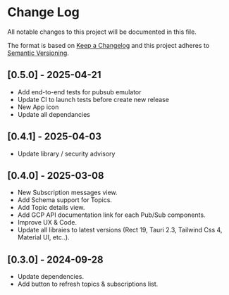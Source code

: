 # Change Log

All notable changes to this project will be documented in this file.

The format is based on [Keep a Changelog](http://keepachangelog.com/)
and this project adheres to [Semantic Versioning](http://semver.org/).


## [0.5.0] - 2025-04-21

 - Add end-to-end tests for pubsub emulator
 - Update CI to launch tests before create new release
 - New App icon
 - Update all dependancies 

## [0.4.1] - 2025-04-03

 - Update library / security advisory

## [0.4.0] - 2025-03-08

- New Subscription messages view.
- Add Schema support for Topics.
- Add Topic details view.
- Add GCP API documentation link for each Pub/Sub components.
- Improve UX & Code.
- Update all libraies to latest versions (Rect 19, Tauri 2.3, Tailwind Css 4, Material UI, etc..).

## [0.3.0] - 2024-09-28

- Update dependencies.
- Add button to refresh topics & subscriptions list.
